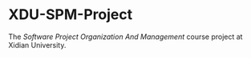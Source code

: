# XDU-SPM-Project
The _Software Project Organization And Management_ course project at Xidian University.

